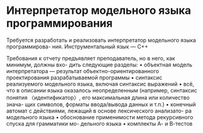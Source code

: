 # Интерпретатор модельного языка программирования

Требуется разработать и реализовать интерпретатор модельного языка программирова-
ния. Инструментальный язык — С++

Требования к отчету предъявляет преподаватель, но в него, как минимум, должны вхо-
дить следующие разделы:
• объектная модель интерпретатора — результат объектно-ориентированного
проектирования разрабатываемой программы
• синтаксис реализуемого модельного языка, включая синтаксис выражений
• всё, что в описании языка оказалось неопределенным (например, синтаксис
понятия 〈идентификатор〉, его максимальная длина или количество знача-
щих символов, форматы ввода/вывода данных и т.п.)
• конечный автомат с действиями, лежащий в основе лексического анализато-
ра модельного языка
• обоснование применимости метода рекурсивного спуска для грамматики мо-
дельного языка
• комплекты А- и В-тестов
